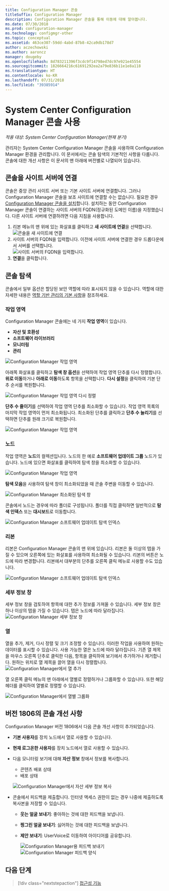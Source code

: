 ```yaml
---
title: Configuration Manager 콘솔
titleSuffix: Configuration Manager
description: Configuration Manager 콘솔을 통해 이동에 대해 알아봅니다.
ms.date: 07/30/2018
ms.prod: configuration-manager
ms.technology: configmgr-other
ms.topic: conceptual
ms.assetid: 463ce307-59dd-4abd-87b8-42ca9db178d7
author: aczechowski
ms.author: aaroncz
manager: dougeby
ms.openlocfilehash: 8d783211396f3cdc9f14798ed7dc97e921e45554
ms.sourcegitcommit: 1826664216c61691292ea2a79e836b11e1e8a118
ms.translationtype: HT
ms.contentlocale: ko-KR
ms.lasthandoff: 07/31/2018
ms.locfileid: "39385914"
---
```

# <a name="using-the-system-center-configuration-manager-console"></a>System Center Configuration Manager 콘솔 사용

*적용 대상: System Center Configuration Manager(현재 분기)*

관리자는 System Center Configuration Manager 콘솔을 사용하여 Configuration Manager 환경을 관리합니다. 이 문서에서는 콘솔 탐색의 기본적인 사항을 다룹니다. 콘솔에 대한 개선 사항은 이 문서의 맨 아래에 버전별로 나열되어 있습니다. 

## <a name="connect-the-console-to-a-site-server"></a>콘솔을 사이트 서버에 연결
콘솔은 중앙 관리 사이트 서버 또는 기본 사이트 서버에 연결합니다. 그러나 Configuration Manager 콘솔을 보조 사이트에 연결할 수는 없습니다. 필요한 경우 [Configuration Manager 콘솔을 설치](../deploy/install/install-consoles.md)합니다. 설치하는 동안 Configuration Manager 콘솔이 연결하는 사이트 서버의 FQDN(정규화된 도메인 이름)을 지정했습니다. 다른 사이트 서버에 연결하려면 다음 지침을 사용합니다. 

1. 리본 메뉴의 맨 위에 있는 화살표를 클릭하고 **새 사이트에 연결**을 선택합니다.
    ![콘솔을 새 사이트에 연결](media/connect-to-a-new-site.png)
2. 사이트 서버의 FQDN을 입력합니다. 이전에 사이트 서버에 연결한 경우 드롭다운에서 서버를 선택합니다.  
    ![사이트 서버의 FQDN을 입력합니다.](media/site-server-fqdn.png)
3. **연결**을 클릭합니다. 

## <a name="navigate-the-console"></a>콘솔 탐색
콘솔에서 일부 옵션은 할당된 보안 역할에 따라 표시되지 않을 수 있습니다. 역할에 대한 자세한 내용은 [역할 기반 관리의 기본 사항](../../understand/fundamentals-of-role-based-administration.md)을 참조하세요. 

### <a name="workspaces"></a>작업 영역
Configuration Manager 콘솔에는 네 가지 **작업 영역**이 있습니다. 
   - **자산 및 호환성**
   - **소프트웨어 라이브러리**
   - **모니터링**
   - **관리**

 ![Configuration Manager 작업 영역](media/configuration-manager-workspaces.png)

아래쪽 화살표를 클릭하고 **탐색 창 옵션**을 선택하여 작업 영역 단추를 다시 정렬합니다. **위로 이동**하거나 **아래로 이동**하도록 항목을 선택합니다. **다시 설정**을 클릭하여 기본 단추 순서를 복원합니다. 

 ![Configuration Manager 작업 영역 다시 정렬](media/navigation-pane-options.png)

**단추 수 줄이기**를 선택하여 작업 영역 단추를 최소화할 수 있습니다. 작업 영역 목록의 마지막 작업 영역이 먼저 최소화됩니다. 최소화된 단추를 클릭하고 **단추 수 늘리기**를 선택하면 단추를 원래 크기로 복원합니다.  

![Configuration Manager 작업 영역](media/workspace-buttons.png)


### <a name="nodes"></a>노드
작업 영역은 **노드**의 컬렉션입니다. 노드의 한 예로 **소프트웨어 업데이트 그룹** 노드가 있습니다. 노드에 있으면 화살표를 클릭하여 탐색 창을 최소화할 수 있습니다. 

![Configuration Manager 작업 영역](media/software-update-groups-node.png)

**탐색 모음**을 사용하여 탐색 창이 최소화되었을 때 콘솔 주변을 이동할 수 있습니다. 

![Configuration Manager 최소화된 탐색 창](media/minimized-navigation-pane.png)

콘솔에서 노드는 경우에 따라 폴더로 구성됩니다. 폴더를 직접 클릭하면 일반적으로 **탐색 인덱스** 또는 **대시보드**로 이동합니다.

![Configuration Manager 소프트웨어 업데이트 탐색 인덱스](media/software-updates-navigation-index.png)

### <a name="ribbon"></a>리본 
리본은 Configuration Manager 콘솔의 맨 위에 있습니다. 리본은 둘 이상의 탭을 가질 수 있으며 오른쪽에 있는 화살표를 사용하여 최소화될 수 있습니다. 리본의 버튼은 노드에 따라 변경합니다. 리본에서 대부분의 단추를 오른쪽 클릭 메뉴로 사용할 수도 있습니다. 
 
![Configuration Manager 소프트웨어 업데이트 탐색 인덱스](media/ribbon.png)

### <a name="details-pane"></a>세부 정보 창
세부 정보 창을 검토하여 항목에 대한 추가 정보를 가져올 수 있습니다. 세부 정보 창은 하나 이상의 탭을 가질 수 있습니다. 탭은 노드에 따라 달라집니다. 
![Configuration Manager 세부 정보 창](media/details-pane.png)

### <a name="columns"></a>열 
열을 추가, 제거, 다시 정렬 및 크기 조정할 수 있습니다. 이러한 작업을 사용하여 원하는 데이터를 표시할 수 있습니다. 사용 가능한 열은 노드에 따라 달라집니다. 기존 열 제목을 마우스 오른쪽 단추로 클릭한 다음, 항목을 클릭하여 보기에서 추가하거나 제거합니다. 원하는 위치로 열 제목을 끌어 열을 다시 정렬합니다. 
![Configuration Manager에서 열 추가](media/add-columns.png)

열 오른쪽 클릭 메뉴의 맨 아래에서 열별로 정렬하거나 그룹화할 수 있습니다. 또한 해당 헤더를 클릭하여 열별로 정렬할 수 있습니다. 

![Configuration Manager에서 열별 그룹화](media/column-group-by.png)

## <a name="console-improvements-in-version-1806"></a>버전 1806의 콘솔 개선 사항
Configuration Manager 버전 1806에서 다음 콘솔 개선 사항이 추가되었습니다.

- **기본 사용자**를 장치 노드에서 열로 사용할 수 있습니다. <!--1357280-->
- **현재 로그온한 사용자**를 장치 노드에서 열로 사용할 수 있습니다.<!--1358202-->
- 다음 모니터링 보기에 대해 **자산 정보** 창에서 정보를 복사합니다. <!--1357856-->
    - 콘텐츠 배포 상태
    - 배포 상태 

    ![Configuration Manager에서 자산 세부 정보 복사](media/1810-deployment-status.PNG)

 - 콘솔에서 피드백을 제출합니다. 인터넷 액세스 권한이 없는 경우 나중에 제출하도록 복사본을 저장할 수 있습니다. <!--1357542-->
   
    - **웃는 얼굴 보내기**: 좋아하는 것에 대한 피드백을 보냅니다.
    - **찡그린 얼굴 보내기**: 싫어하는 것에 대한 피드백을 보냅니다. 
    - **제안 보내기**: UserVoice로 이동하여 아이디어를 공유합니다. 
 
       ![Configuration Manager용 피드백 보내기](media/1810-send-a-smile.PNG)
![Configuration Manager 피드백 양식](media/1810-feedback-form.PNG)

## <a name="next-steps"></a>다음 단계
> [!div class="nextstepaction"]
> [접근성 기능](/sccm/core/understand/accessibility-features.md)

